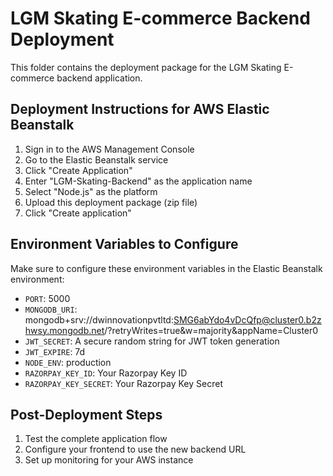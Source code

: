 # LGM Skating E-commerce Backend Deployment

This folder contains the deployment package for the LGM Skating E-commerce backend application.

## Deployment Instructions for AWS Elastic Beanstalk

1. Sign in to the AWS Management Console
2. Go to the Elastic Beanstalk service
3. Click "Create Application"
4. Enter "LGM-Skating-Backend" as the application name
5. Select "Node.js" as the platform
6. Upload this deployment package (zip file)
7. Click "Create application"

## Environment Variables to Configure

Make sure to configure these environment variables in the Elastic Beanstalk environment:

- `PORT`: 5000
- `MONGODB_URI`: mongodb+srv://dwinnovationpvtltd:SMG6abYdo4vDcQfp@cluster0.b2zhwsy.mongodb.net/?retryWrites=true&w=majority&appName=Cluster0
- `JWT_SECRET`: A secure random string for JWT token generation
- `JWT_EXPIRE`: 7d
- `NODE_ENV`: production
- `RAZORPAY_KEY_ID`: Your Razorpay Key ID
- `RAZORPAY_KEY_SECRET`: Your Razorpay Key Secret

## Post-Deployment Steps

1. Test the complete application flow
2. Configure your frontend to use the new backend URL
3. Set up monitoring for your AWS instance